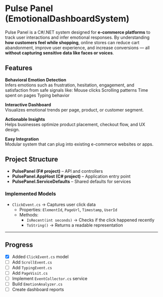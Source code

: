 # Pulse Panel (EmotionalDashboardSystem)

Pulse Panel is a C#/.NET system designed for **e-commerce platforms** to track user interactions and infer emotional responses. By understanding **how customers feel while shopping**, online stores can reduce cart abandonment, improve user experience, and increase conversions — all **without capturing sensitive data like faces or voices**.

## Features

 **Behavioral Emotion Detection**  
  Infers emotions such as frustration, hesitation, engagement, and satisfaction from safe signals like:
    Mouse clicks
    Scrolling patterns
    Time spent on pages
    Typing behavior

 **Interactive Dashboard**  
  Visualizes emotional trends per page, product, or customer segment.

 **Actionable Insights**  
  Helps businesses optimize product placement, checkout flow, and UX design.

 **Easy Integration**  
  Modular system that can plug into existing e-commerce websites or apps.

  ##  Project Structure

- **PulsePanel (F# project)** – API and controllers  
- **PulsePanel.AppHost (C# project)** – Application entry point  
- **PulsePanel.ServiceDefaults** – Shared defaults for services  

### Implemented Models
- `ClickEvent.cs` → Captures user click data  
  - Properties: `ElementId`, `PageUrl`, `Timestamp`, `UserId`  
  - Methods:  
    - `IsRecent(int seconds)` → Checks if the click happened recently  
    - `ToString()` → Returns a readable representation  

---

##  Progress
- [x] Added `ClickEvent.cs` model  
- [ ] Add `ScrollEvent.cs`  
- [ ] Add `TypingEvent.cs`  
- [ ] Add `PageVisit.cs`  
- [ ] Implement `EventCollector.cs` service  
- [ ] Build `EmotionAnalyzer.cs`  
- [ ] Create dashboard reports  
